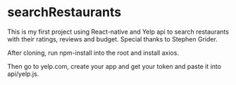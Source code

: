 # searchRestaurants
This is my first project using React-native and Yelp api to search restaurants with their ratings, reviews and budget. Special thanks to Stephen Grider.

After cloning, run npm-install into the root and install axios.

Then go to yelp.com, create your app and get your token and paste it into api/yelp.js. 
